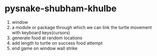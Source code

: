 # pysnake-shubham-khulbe

1. window
2. a module or package through which we can link the turtle movement with keyboard keys(cursors)
3. generate food at random locations
4. add length to turtle on success food attempt
5. end game on window wall strike
